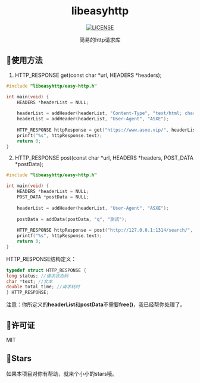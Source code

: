 <div align="center">
<h1 align="center">libeasyhttp</h1>

[![LICENSE](https://img.shields.io/badge/License-MIT-red)]()

<p>简易的http请求库</p>
</div>

## 🎈使用方法

1. HTTP_RESPONSE get(const char *url, HEADERS *headers);
```C
#include "libeasyhttp/easy-http.h"

int main(void) {
    HEADERS *headerList = NULL;
    
    headerList = addHeader(headerList, "Content-Type", "text/html; charset=utf-8");
    headerList = addHeader(headerList, "User-Agent", "ASXE");
    
    HTTP_RESPONSE httpResponse = get("https://www.asxe.vip/", headerList);
    prinft("%s", httpResponse.text);
    return 0;
}
```

2. HTTP_RESPONSE post(const char *url, HEADERS *headers, POST_DATA *postData);

```C
#include "libeasyhttp/easy-http.h"

int main(void) {
    HEADERS *headerList = NULL;
    POST_DATA *postData = NULL;
    
    headerList = addHeader(headerList, "User-Agent", "ASXE");
    
    postData = addData(postData, "q", "测试");
    
    HTTP_RESPONSE httpResponse = post("http://127.0.0.1:1314/search/", headerList, postData);
    printf("%s", httpResponse.text);
    return 0;
}
```

HTTP_RESPONSE结构定义：

```C
typedef struct HTTP_RESPONSE {
long status; //请求状态码
char *text; //文本
double total_time; //请求耗时
} HTTP_RESPONSE;
```

注意：你所定义的**headerList**和**postData**不需要**free()**，我已经帮你处理了。
## 🎉许可证

MIT

## 🎁Stars

如果本项目对你有帮助，就来个小小的stars哦。
